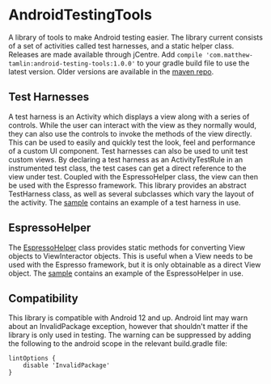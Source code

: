 # AndroidTestingTools
A library of tools to make Android testing easier. The library current consists of a set of activities called test harnesses, and a static helper class. Releases are made available through jCentre. Add `compile 'com.matthew-tamlin:android-testing-tools:1.0.0'` to your gradle build file to use the latest version. Older versions are available in the [maven repo](https://bintray.com/matthewtamlin/maven/AndroidTestingTools).

## Test Harnesses
A test harness is an Activity which displays a view along with a series of controls. While the user can interact with the view as they normally would, they can also use the controls to invoke the methods of the view directly. This can be used to easily and quickly test the look, feel and performance of a custom UI component. Test harnesses can also be used to unit test custom views. By declaring a test harness as an ActivityTestRule in an instrumented test class, the test cases can get a direct reference to the view under test. Coupled with the EspressoHelper class, the view can then be used with the Espresso framework. This library provides an abstract TestHarness class, as well as several subclasses which vary the layout of the activity. The [sample](sample/src/main/java/com/matthewtamlin/android_testing_tools/sample/DemoTestHarness.java) contains an example of a test harness in use.


## EspressoHelper
The [EspressoHelper](library/src/main/java/com/matthewtamlin/android_testing_tools/library/EspressoHelper.java) class provides static methods for converting View objects to ViewInteractor objects. This is useful when a View needs to be used with the Espresso framework, but it is only obtainable as a direct View object. The [sample](sample/src/androidTest/java/com/matthewtamlin/android_testing_tools/sample/EspressoTestDemoCustomView.java) contains an example of the EspressoHelper in use.

## Compatibility
This library is compatible with Android 12 and up. Android lint may warn about an InvalidPackage exception, however that shouldn't matter if the library is only used in testing. The warning can be suppressed by adding the following to the android scope in the relevant build.gradle file:
```
lintOptions {
	disable 'InvalidPackage'
}
 ```